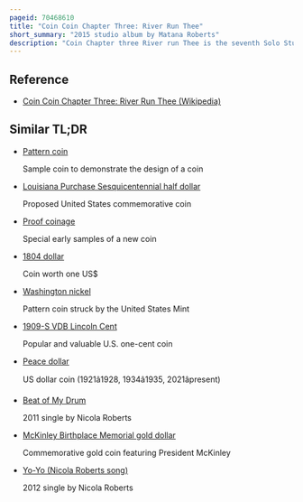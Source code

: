 ```yaml
---
pageid: 70468610
title: "Coin Coin Chapter Three: River Run Thee"
short_summary: "2015 studio album by Matana Roberts"
description: "Coin Chapter three River run Thee is the seventh Solo Studio Album by the american Jazz musician Matana Roberts. It was released via Constellation on February 2, 2015. The Album is the third Installment in the proposed 12-part Coin Coin Album Series, in which it was preceded by Mississippi Moonchile and followed by Memphis. The Series, named after Marie Thérèse Coincoin, is an Exploration of african-american History, the Civil Rights Movement, the Roots of american Slavery, Roberts' familial Ancestry, and more."
---
```


## Reference

- [Coin Coin Chapter Three: River Run Thee (Wikipedia)](https://en.wikipedia.org/?curid=70468610)

## Similar TL;DR

- [Pattern coin](/tldr/en/pattern-coin)

  Sample coin to demonstrate the design of a coin

- [Louisiana Purchase Sesquicentennial half dollar](/tldr/en/louisiana-purchase-sesquicentennial-half-dollar)

  Proposed United States commemorative coin

- [Proof coinage](/tldr/en/proof-coinage)

  Special early samples of a new coin

- [1804 dollar](/tldr/en/1804-dollar)

  Coin worth one US$

- [Washington nickel](/tldr/en/washington-nickel)

  Pattern coin struck by the United States Mint

- [1909-S VDB Lincoln Cent](/tldr/en/1909-s-vdb-lincoln-cent)

  Popular and valuable U.S. one-cent coin

- [Peace dollar](/tldr/en/peace-dollar)

  US dollar coin (1921â1928, 1934â1935, 2021âpresent)

- [Beat of My Drum](/tldr/en/beat-of-my-drum)

  2011 single by Nicola Roberts

- [McKinley Birthplace Memorial gold dollar](/tldr/en/mckinley-birthplace-memorial-gold-dollar)

  Commemorative gold coin featuring President McKinley

- [Yo-Yo (Nicola Roberts song)](/tldr/en/yo-yo-nicola-roberts-song)

  2012 single by Nicola Roberts
